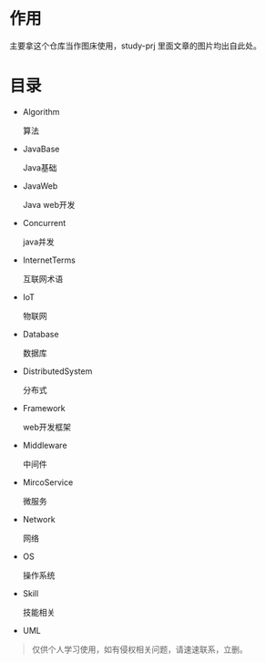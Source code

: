 # 作用

主要拿这个仓库当作图床使用，study-prj 里面文章的图片均出自此处。

# 目录

- Algorithm

  算法

- JavaBase 

  Java基础

- JavaWeb 

  Java web开发

- Concurrent 

  java并发

- InternetTerms

  互联网术语

- IoT

  物联网

- Database 

  数据库

- DistributedSystem 

  分布式

- Framework 

  web开发框架

- Middleware 

  中间件

- MircoService 

  微服务

- Network 

  网络

- OS 

  操作系统

- Skill 

  技能相关

- UML



> 仅供个人学习使用，如有侵权相关问题，请速速联系，立删。

